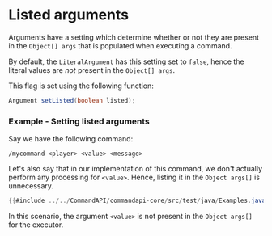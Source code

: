 # Listed arguments

Arguments have a setting which determine whether or not they are present in the `Object[] args` that is populated when executing a command. 

By default, the `LiteralArgument` has this setting set to `false`, hence the literal values are _not_ present in the `Object[] args`.

This flag is set using the following function:

```java
Argument setListed(boolean listed);
```

<div class="example">

### Example - Setting listed arguments

Say we have the following command:

```
/mycommand <player> <value> <message>
```

Let's also say that in our implementation of this command, we don't actually perform any processing for `<value>`. Hence, listing it in the `Object args[]` is unnecessary. 

```java
{{#include ../../CommandAPI/commandapi-core/src/test/java/Examples.java:listed}}
```

In this scenario, the argument `<value>` is not present in the `Object args[]` for the executor.

</div>